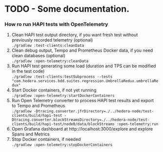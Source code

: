 # TODO - Some documentation.


### How ro run HAPI tests with OpenTelemetry 

1. Clean HAPI test output directory, if you want fresh test without previously recorded telemetry (optional)  
    `./gradlew :test-clients:cleanData`
2. Clean debug output, Tempo and Prometheus Docker data, if you need clean databases (optional)  
    `./gradlew :open-telemetry:cleanData`
3. Run HAPI test generating some load (duration and TPS can be modified in the test code)  
   `./gradlew :test-clients:testSubprocess --tests "com.hedera.services.bdd.suites.regression.UmbrellaRedux.umbrellaRedux"`
4. Start Docker containers, if not yet running  
   `./gradlew :open-telemetry:startDockerContainers`
5. Run Open Telemetry converter to process HAPI test results and export to Tempo and Prometheus   
   `./gradlew -Dtracing.converter.jfrDirectory=./../hedera-node/test-clients/build/hapi-test -Dtracing.converter.blockStreamsDirectory=./../hedera-node/test-clients/build/hapi-test/node0/data/blockStreams :open-telemetry:run`
6. Open Grafana dashboard at http://localhost:3000/explore and explore Spans and Metrics  
7. Stop Docker containers, if needed  
   `./gradlew :open-telemetry:stopDockerContainers`